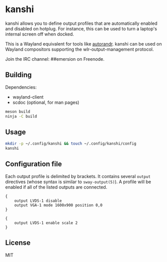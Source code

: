 # kanshi

kanshi allows you to define output profiles that are automatically enabled and
disabled on hotplug. For instance, this can be used to turn a laptop's internal
screen off when docked.

This is a Wayland equivalent for tools like [autorandr]. kanshi can be used on
Wayland compositors supporting the wlr-output-management protocol.

Join the IRC channel: ##emersion on Freenode.

## Building

Dependencies:

* wayland-client
* scdoc (optional, for man pages)

```sh
meson build
ninja -C build
```

## Usage

```sh
mkdir -p ~/.config/kanshi && touch ~/.config/kanshi/config
kanshi
```

## Configuration file

Each output profile is delimited by brackets. It contains several `output`
directives (whose syntax is similar to `sway-output(5)`). A profile will be
enabled if all of the listed outputs are connected.

```
{
	output LVDS-1 disable
	output VGA-1 mode 1600x900 position 0,0
}

{
	output LVDS-1 enable scale 2
}
```

## License

MIT

[autorandr]: https://github.com/phillipberndt/autorandr
